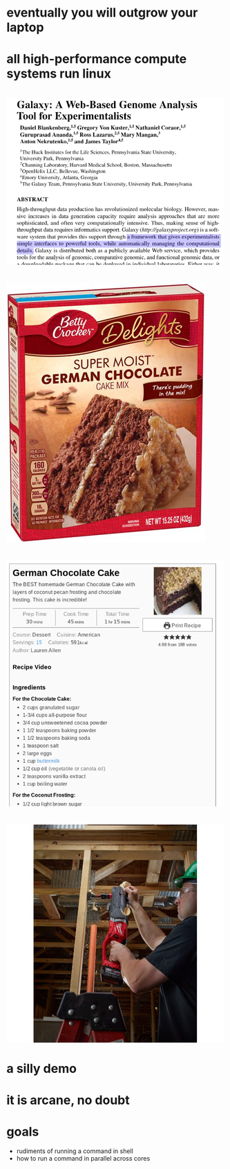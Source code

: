 # eventually you will outgrow your laptop

#
<section data-background="https://img-en.fs.com/community/wp-content/uploads/2016/08/Data-Center-.jpg"></section>

#
<section data-background="images/gizmo.png"></section>

# all high-performance compute systems run linux

#
<p class="stretch"><img src="images/galaxy.png"></p>

#
<p class="stretch"><img src="images/betty-crocker.jpg"></p>

#
<p class="stretch"><img src="images/cake-recipe.jpg"></p>

#
<p class="stretch"><img src="images/hole-hawg.jpg"></p>

#
<section data-background="images/processor.jpg"></section>

#
<section data-background="https://i.imgur.com/PZ4yN4V.jpg"></section>

#
<section data-background="images/harvesters.jpg"></section>

# a silly demo

# it is arcane, no doubt

# goals

* rudiments of running a command in shell
* how to run a command in parallel across cores
